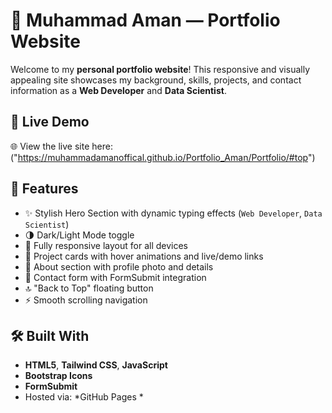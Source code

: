 # 💼 Muhammad Aman — Portfolio Website

Welcome to my **personal portfolio website**! This responsive and visually appealing site showcases my background, skills, projects, and contact information as a **Web Developer** and **Data Scientist**.
## 🔗 Live Demo
🌐 View the live site here: ("https://muhammadamanoffical.github.io/Portfolio_Aman/Portfolio/#top")
## 📌 Features
- ✨ Stylish Hero Section with dynamic typing effects (`Web Developer`, `Data Scientist`)
- 🌗 Dark/Light Mode toggle
- 📱 Fully responsive layout for all devices
- 💼 Project cards with hover animations and live/demo links
- 👤 About section with profile photo and details
- 📩 Contact form with FormSubmit integration
- 🔝 "Back to Top" floating button
- ⚡ Smooth scrolling navigation
## 🛠️ Built With
- **HTML5**, **Tailwind CSS**, **JavaScript**
- **Bootstrap Icons**
- **FormSubmit** 
- Hosted via: *GitHub Pages *



